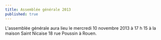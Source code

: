 ```yaml
---
title: Assemblée générale 2013
published: true
---
```


L'assemblée générale aura lieu le mercredi 10 novembre 2013 à 17 h 15 à la maison Saint Nicaise 18 rue Poussin à Rouen.

